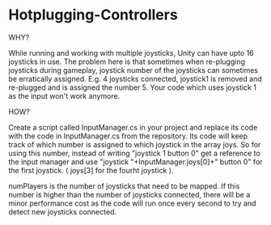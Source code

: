 # Hotplugging-Controllers


WHY?

While running and working with multiple joysticks, Unity can have upto 16 joysticks in use.
The problem here is that sometimes when re-plugging joysticks during gameplay, joystick number of the joysticks can sometimes be erratically assigned.
E.g. 4 joysticks connected, joystick1 is removed and re-plugged and is assigned the number 5.
Your code which uses joystick 1 as the input won't work anymore.



HOW?

Create a script called InputManager.cs in your project and replace its code with the code in InputManager.cs from the repository. Its code will keep track of which number is assigned to which joystick in the array joys.
So for using this number, instead of writing 
"joystick 1 button 0"
get a reference to the input manager and use
"joystick "+InputManager.joys[0]+" button 0" 
for the first joystick. ( joys[3] for the fourht joystick ).

numPlayers is the number of joysticks that need to be mapped. If this number is higher than the number of joysticks connected, there will be a minor performance cost as the code will run once every second to try and detect new joysticks connected.
